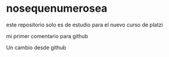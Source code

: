 # nosequenumerosea
este repositorio solo es de estudio para el nuevo curso de platzi

mi primer comentario para github

Un cambio desde github
